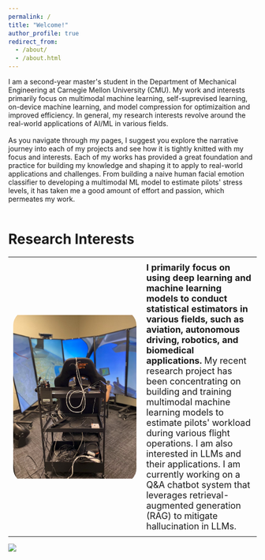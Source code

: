 ```yaml
---
permalink: /
title: "Welcome!"
author_profile: true
redirect_from: 
  - /about/
  - /about.html
---
```


I am a second-year master's student in the Department of Mechanical Engineering at Carnegie Mellon University (CMU). My work and interests primarily focus on multimodal machine learning, self-suprevised learning, on-device machine learning, and model compression for optimizaition and improved efficiency. In general, my research interests revolve around the real-world applications of AI/ML in various fields.
<br><br>
As you navigate through my pages, I suggest you explore the narrative journey into each of my projects and see how it is tightly knitted with my focus and interests. Each of my works has provided a great foundation and practice for building my knowledge and shaping it to apply to real-world applications and challenges. From building a naive human facial emotion classifier to developing a multimodal ML model to estimate pilots' stress levels, it has taken me a good amount of effort and passion, which permeates my work.
<br><br>
<h1>Research Interests</h1>
<table style="border: none; border-collapse: collapse;">
  <tr>
    <td style="padding: 10px; border: none;">
      <div style="width: 250px; height: 350px; border-radius: 30px; overflow: hidden;">
        <img src="../images/pilot_workload/flight_experiment_setup.png" alt="Project Image" style="width: 100%; height: 100%; object-fit: contain;">
      </div>
    </td>
    <td style="padding: 10px; border: none; vertical-align: top; font-size: 18px;">
      <b>I primarily focus on using deep learning and machine learning models to conduct statistical estimators in various fields, such as aviation, autonomous driving, robotics, and biomedical applications.</b> My recent research project has been concentrating on building and training multimodal machine learning models to estimate pilots' workload during various flight operations. I am also interested in LLMs and their applications. I am currently working on a Q&A chatbot system that leverages retrieval-augmented generation (RAG) to mitigate hallucination in LLMs.
    </td>
  </tr>
</table>

<a href="https://hits.seeyoufarm.com"><img src="https://hits.seeyoufarm.com/api/count/incr/badge.svg?url=https%3A%2F%2Fsjhpark.github.io&count_bg=%2379C83D&title_bg=%23555555&icon=github.svg&icon_color=%23E7E7E7&title=Visits&edge_flat=false"/></a>
